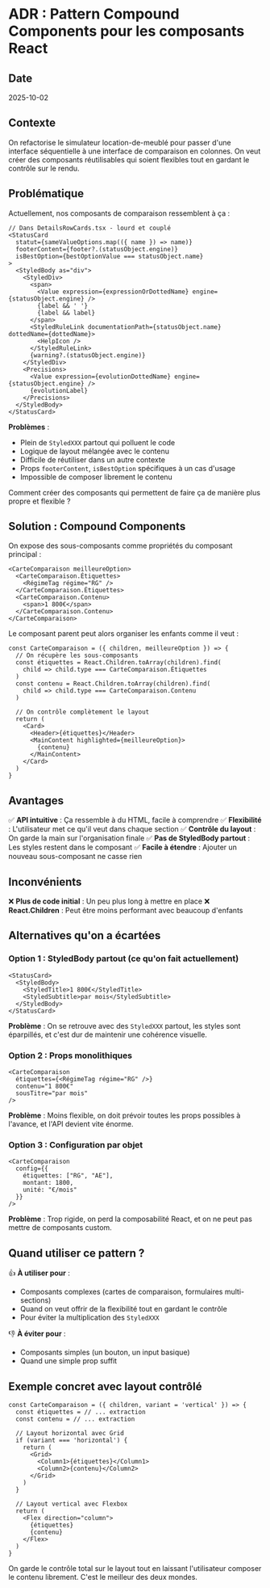 # ADR : Pattern Compound Components pour les composants React

## Date
2025-10-02

## Contexte

On refactorise le simulateur location-de-meublé pour passer d'une interface séquentielle à une interface de comparaison en colonnes. On veut créer des composants réutilisables qui soient flexibles tout en gardant le contrôle sur le rendu.

## Problématique

Actuellement, nos composants de comparaison ressemblent à ça :

```tsx
// Dans DetailsRowCards.tsx - lourd et couplé
<StatusCard
  statut={sameValueOptions.map(({ name }) => name)}
  footerContent={footer?.(statusObject.engine)}
  isBestOption={bestOptionValue === statusObject.name}
>
  <StyledBody as="div">
    <StyledDiv>
      <span>
        <Value expression={expressionOrDottedName} engine={statusObject.engine} />
        {label && ' '}
        {label && label}
      </span>
      <StyledRuleLink documentationPath={statusObject.name} dottedName={dottedName}>
        <HelpIcon />
      </StyledRuleLink>
      {warning?.(statusObject.engine)}
    </StyledDiv>
    <Precisions>
      <Value expression={evolutionDottedName} engine={statusObject.engine} />
      {evolutionLabel}
    </Precisions>
  </StyledBody>
</StatusCard>
```

**Problèmes** :
- Plein de `StyledXXX` partout qui polluent le code
- Logique de layout mélangée avec le contenu
- Difficile de réutiliser dans un autre contexte
- Props `footerContent`, `isBestOption` spécifiques à un cas d'usage
- Impossible de composer librement le contenu

Comment créer des composants qui permettent de faire ça de manière plus propre et flexible ?

## Solution : Compound Components

On expose des sous-composants comme propriétés du composant principal :

```tsx
<CarteComparaison meilleureOption>
  <CarteComparaison.Étiquettes>
    <RégimeTag régime="RG" />
  </CarteComparaison.Étiquettes>
  <CarteComparaison.Contenu>
    <span>1 800€</span>
  </CarteComparaison.Contenu>
</CarteComparaison>
```

Le composant parent peut alors organiser les enfants comme il veut :

```tsx
const CarteComparaison = ({ children, meilleureOption }) => {
  // On récupère les sous-composants
  const étiquettes = React.Children.toArray(children).find(
    child => child.type === CarteComparaison.Étiquettes
  )
  const contenu = React.Children.toArray(children).find(
    child => child.type === CarteComparaison.Contenu
  )

  // On contrôle complètement le layout
  return (
    <Card>
      <Header>{étiquettes}</Header>
      <MainContent highlighted={meilleureOption}>
        {contenu}
      </MainContent>
    </Card>
  )
}
```

## Avantages

✅ **API intuitive** : Ça ressemble à du HTML, facile à comprendre
✅ **Flexibilité** : L'utilisateur met ce qu'il veut dans chaque section
✅ **Contrôle du layout** : On garde la main sur l'organisation finale
✅ **Pas de StyledBody partout** : Les styles restent dans le composant
✅ **Facile à étendre** : Ajouter un nouveau sous-composant ne casse rien

## Inconvénients

❌ **Plus de code initial** : Un peu plus long à mettre en place
❌ **React.Children** : Peut être moins performant avec beaucoup d'enfants

## Alternatives qu'on a écartées

### Option 1 : StyledBody partout (ce qu'on fait actuellement)

```tsx
<StatusCard>
  <StyledBody>
    <StyledTitle>1 800€</StyledTitle>
    <StyledSubtitle>par mois</StyledSubtitle>
  </StyledBody>
</StatusCard>
```

**Problème** : On se retrouve avec des `StyledXXX` partout, les styles sont éparpillés, et c'est dur de maintenir une cohérence visuelle.

### Option 2 : Props monolithiques

```tsx
<CarteComparaison
  étiquettes={<RégimeTag régime="RG" />}
  contenu="1 800€"
  sousTitre="par mois"
/>
```

**Problème** : Moins flexible, on doit prévoir toutes les props possibles à l'avance, et l'API devient vite énorme.

### Option 3 : Configuration par objet

```tsx
<CarteComparaison
  config={{
    étiquettes: ["RG", "AE"],
    montant: 1800,
    unité: "€/mois"
  }}
/>
```

**Problème** : Trop rigide, on perd la composabilité React, et on ne peut pas mettre de composants custom.

## Quand utiliser ce pattern ?

👍 **À utiliser pour** :
- Composants complexes (cartes de comparaison, formulaires multi-sections)
- Quand on veut offrir de la flexibilité tout en gardant le contrôle
- Pour éviter la multiplication des `StyledXXX`

👎 **À éviter pour** :
- Composants simples (un bouton, un input basique)
- Quand une simple prop suffit

## Exemple concret avec layout contrôlé

```tsx
const CarteComparaison = ({ children, variant = 'vertical' }) => {
  const étiquettes = // ... extraction
  const contenu = // ... extraction

  // Layout horizontal avec Grid
  if (variant === 'horizontal') {
    return (
      <Grid>
        <Column1>{étiquettes}</Column1>
        <Column2>{contenu}</Column2>
      </Grid>
    )
  }

  // Layout vertical avec Flexbox
  return (
    <Flex direction="column">
      {étiquettes}
      {contenu}
    </Flex>
  )
}
```

On garde le contrôle total sur le layout tout en laissant l'utilisateur composer le contenu librement. C'est le meilleur des deux mondes.
